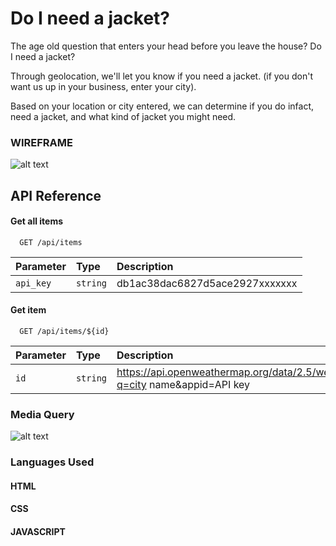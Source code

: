 # Do I need a jacket?

The age old question that enters your head before you leave the house? Do I need a jacket?

Through geolocation, we'll let you know if you need a jacket.
(if you don't want us up in your business, enter your city).

Based on your location or city entered, we can determine if you do infact, need a jacket, and what kind of jacket you might need.

<h3>WIREFRAME</h3>

![alt text](https://i.imgur.com/ofkjiV3.png)


## API Reference

#### Get all items

```http
  GET /api/items
```

| Parameter | Type     | Description                |
| :-------- | :------- | :------------------------- |
| `api_key` | `string` | db1ac38dac6827d5ace2927xxxxxxx |

#### Get item

```http
  GET /api/items/${id}
```

| Parameter | Type     | Description                       |
| :-------- | :------- | :-------------------------------- |
| `id`      | `string` | https://api.openweathermap.org/data/2.5/weather?q=city name&appid=API key|

<h3>Media Query</h3>

![alt text]()


<h3>Languages Used</h3>
<h4>HTML</h4>
<h4>CSS</h4>
<h4>JAVASCRIPT</h4>

